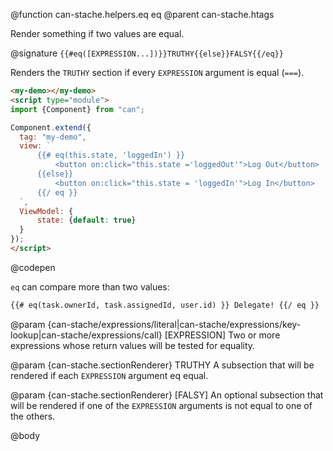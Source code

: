 @function can-stache.helpers.eq eq
@parent can-stache.htags

Render something if two values are equal.

@signature `{{#eq([EXPRESSION...])}}TRUTHY{{else}}FALSY{{/eq}}`

  Renders the `TRUTHY` section if every `EXPRESSION` argument is equal (`===`).

  ```html
  <my-demo></my-demo>
  <script type="module">
  import {Component} from "can";

  Component.extend({
  	tag: "my-demo",
  	view: `
  		{{# eq(this.state, 'loggedIn') }}
  			<button on:click="this.state ='loggedOut'">Log Out</button>
  		{{else}}
  			<button on:click="this.state = 'loggedIn'">Log In</button>
  		{{/ eq }}
  	`,
  	ViewModel: {
  		state: {default: true}
  	}
  });
  </script>
  ```
  @codepen

  `eq` can compare more than two values:

  ```html
  {{# eq(task.ownerId, task.assignedId, user.id) }} Delegate! {{/ eq }}
  ```

  @param {can-stache/expressions/literal|can-stache/expressions/key-lookup|can-stache/expressions/call} [EXPRESSION] Two or more expressions whose return values will be tested for equality.

  @param {can-stache.sectionRenderer} TRUTHY A subsection that will be rendered if each
  `EXPRESSION` argument eq equal.

  @param {can-stache.sectionRenderer} [FALSY] An optional subsection that will be rendered
  if one of the `EXPRESSION` arguments is not equal to one of the others.

@body
